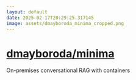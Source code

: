 ```yaml
---
layout: default
date: 2025-02-17T20:29:25.317145
image: assets/dmayboroda_minima_cropped.png
---
```


# [dmayboroda/minima](https://github.com/dmayboroda/minima)

On-premises conversational RAG with containers
